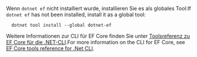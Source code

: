 <span data-ttu-id="005a3-101">Wenn `dotnet ef` nicht installiert wurde, installieren Sie es als globales Tool:</span><span class="sxs-lookup"><span data-stu-id="005a3-101">If `dotnet ef` has not been installed, install it as a global tool:</span></span>

```dotnetcli
  dotnet tool install --global dotnet-ef
```

<span data-ttu-id="005a3-102">Weitere Informationen zur CLI für EF Core finden Sie unter [Toolsreferenz zu EF Core für die .NET-CLI](/ef/core/miscellaneous/cli/dotnet).</span><span class="sxs-lookup"><span data-stu-id="005a3-102">For more information on the CLI for EF Core, see [EF Core tools reference for .Net CLI](/ef/core/miscellaneous/cli/dotnet).</span></span>